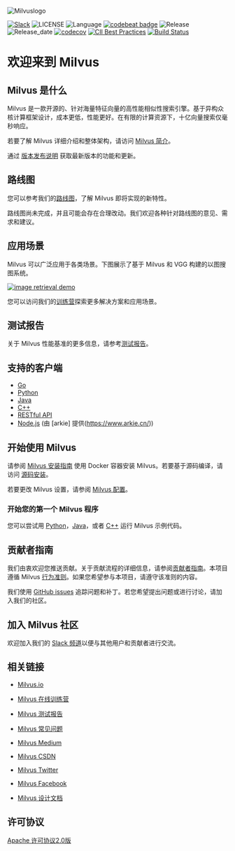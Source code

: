 ![Milvuslogo](https://raw.githubusercontent.com/milvus-io/docs/master/assets/milvus_logo.png)

[![Slack](https://img.shields.io/badge/Join-Slack-orange)](https://join.slack.com/t/milvusio/shared_invite/enQtNzY1OTQ0NDI3NjMzLWNmYmM1NmNjOTQ5MGI5NDhhYmRhMGU5M2NhNzhhMDMzY2MzNDdlYjM5ODQ5MmE3ODFlYzU3YjJkNmVlNDQ2ZTk)
![LICENSE](https://img.shields.io/badge/license-Apache--2.0-brightgreen)
![Language](https://img.shields.io/badge/language-C%2B%2B-blue)
[![codebeat badge](https://codebeat.co/badges/e030a4f6-b126-4475-a938-4723d54ec3a7?style=plastic)](https://codebeat.co/projects/github-com-jinhai-cn-milvus-master)
![Release](https://img.shields.io/badge/release-v0.6.0-yellowgreen)
![Release_date](https://img.shields.io/badge/release_date-December-yellowgreen)
[![codecov](https://codecov.io/gh/milvus-io/milvus/branch/master/graph/badge.svg)](https://codecov.io/gh/milvus-io/milvus)
[![CII Best Practices](https://bestpractices.coreinfrastructure.org/projects/3563/badge)](https://bestpractices.coreinfrastructure.org/projects/3563)
[![Build Status](http://internal.zilliz.com:18080/jenkins/job/milvus-ci/job/master/badge/icon)](http://internal.zilliz.com:18080/jenkins/job/milvus-ci/job/master/)

# 欢迎来到 Milvus

## Milvus 是什么


Milvus 是一款开源的、针对海量特征向量的高性能相似性搜索引擎。基于异构众核计算框架设计，成本更低，性能更好。在有限的计算资源下，十亿向量搜索仅毫秒响应。

若要了解 Milvus 详细介绍和整体架构，请访问 [Milvus 简介](https://www.milvus.io/cn/docs/about_milvus/overview.md)。

通过 [版本发布说明](https://www.milvus.io/cn/docs/v0.6.0/releases/v0.6.0.md) 获取最新版本的功能和更新。

## 路线图

您可以参考我们的[路线图](https://github.com/milvus-io/milvus/milestones)，了解 Milvus 即将实现的新特性。

路线图尚未完成，并且可能会存在合理改动。我们欢迎各种针对路线图的意见、需求和建议。

## 应用场景

Milvus 可以广泛应用于各类场景。下图展示了基于 Milvus 和 VGG 构建的以图搜图系统。

[![image retrieval demo](https://raw.githubusercontent.com/milvus-io/docs/v0.7.0/assets/image_retrieval.png)](https://raw.githubusercontent.com/milvus-io/docs/v0.7.0/assets/image_retrieval.png)

您可以访问我们的[训练营](https://github.com/milvus-io/bootcamp)探索更多解决方案和应用场景。

## 测试报告

关于 Milvus 性能基准的更多信息，请参考[测试报告](https://github.com/milvus-io/milvus/tree/master/docs)。

## 支持的客户端

- [Go](https://github.com/milvus-io/milvus-sdk-go)
- [Python](https://github.com/milvus-io/pymilvus)
- [Java](https://github.com/milvus-io/milvus-sdk-java)
- [C++](https://github.com/milvus-io/milvus/tree/master/sdk)
- [RESTful API](https://github.com/milvus-io/milvus/tree/master/core/src/server/web_impl)
- [Node.js](https://www.npmjs.com/package/@arkie-ai/milvus-client) (由 [arkie] 提供(https://www.arkie.cn/))

## 开始使用 Milvus

请参阅 [Milvus 安装指南](https://www.milvus.io/cn/docs/guides/get_started/install_milvus/install_milvus.md) 使用 Docker 容器安装 Milvus。若要基于源码编译，请访问 [源码安装](INSTALL.md)。

若要更改 Milvus 设置，请参阅 [Milvus 配置](https://www.milvus.io/cn/docs/reference/milvus_config.md)。

### 开始您的第一个 Milvus 程序

您可以尝试用 [Python](https://www.milvus.io/cn/docs/guides/get_started/example_code.md)，[Java](https://github.com/milvus-io/milvus-sdk-java/tree/master/examples)，或者 [C++](https://github.com/milvus-io/milvus/tree/master/sdk/examples) 运行 Milvus 示例代码。


## 贡献者指南

我们由衷欢迎您推送贡献。关于贡献流程的详细信息，请参阅[贡献者指南](https://github.com/milvus-io/milvus/blob/master/CONTRIBUTING.md)。本项目遵循 Milvus [行为准则](https://github.com/milvus-io/milvus/blob/master/CODE_OF_CONDUCT.md)。如果您希望参与本项目，请遵守该准则的内容。

我们使用 [GitHub issues](https://github.com/milvus-io/milvus/issues) 追踪问题和补丁。若您希望提出问题或进行讨论，请加入我们的社区。

## 加入 Milvus 社区

欢迎加入我们的 [Slack 频道](https://join.slack.com/t/milvusio/shared_invite/enQtNzY1OTQ0NDI3NjMzLWNmYmM1NmNjOTQ5MGI5NDhhYmRhMGU5M2NhNzhhMDMzY2MzNDdlYjM5ODQ5MmE3ODFlYzU3YjJkNmVlNDQ2ZTk)以便与其他用户和贡献者进行交流。


## 相关链接

- [Milvus.io](https://www.milvus.io)

- [Milvus 在线训练营](https://github.com/milvus-io/bootcamp)

- [Milvus 测试报告](https://github.com/milvus-io/milvus/tree/master/docs)

- [Milvus 常见问题](https://www.milvus.io/cn/docs/faq/operational_faq.md)

- [Milvus Medium](https://medium.com/@milvusio)

- [Milvus CSDN](https://zilliz.blog.csdn.net/)

- [Milvus Twitter](https://twitter.com/milvusio)

- [Milvus Facebook](https://www.facebook.com/io.milvus.5)

- [Milvus 设计文档](design.md)

## 许可协议

[Apache 许可协议2.0版](https://github.com/milvus-io/milvus/blob/master/LICENSE)
